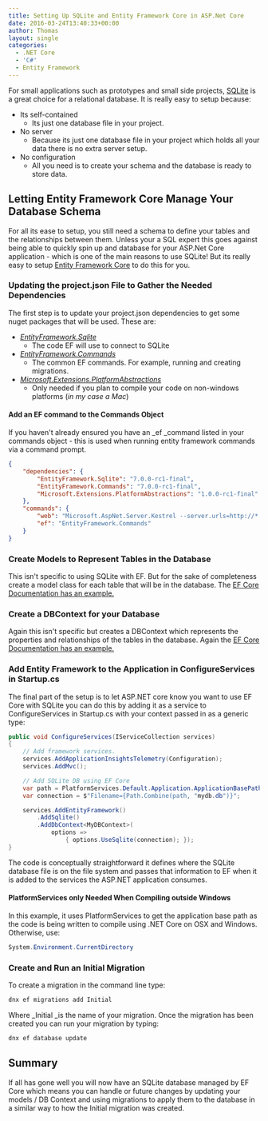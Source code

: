 ```yaml
---
title: Setting Up SQLite and Entity Framework Core in ASP.Net Core
date: 2016-03-24T13:40:33+00:00
author: Thomas
layout: single
categories:
  - .NET Core
  - 'C#'
  - Entity Framework
---
```

For small applications such as prototypes and small side projects, [SQLite](https://www.sqlite.org/whentouse.html) is a great choice for a relational database. It is really easy to setup because:

  * Its self-contained 
      * Its just one database file in your project.
  * No server 
      * Because its just one database file in your project which holds all your data there is no extra server setup.
  * No configuration 
      * All you need is to create your schema and the database is ready to store data.

## Letting Entity Framework Core Manage Your Database Schema

For all its ease to setup, you still need a schema to define your tables and the relationships between them. Unless your a SQL expert this goes against being able to quickly spin up and database for your ASP.Net Core application - which is one of the main reasons to use SQLite! But its really easy to setup [Entity Framework Core](https://github.com/aspnet/EntityFramework) to do this for you.

### Updating the project.json File to Gather the Needed Dependencies

The first step is to update your project.json dependencies to get some nuget packages that will be used. These are:

  * _[EntityFramework.Sqlite](https://www.nuget.org/packages/EntityFramework.SQLite/)_ 
      * The code EF will use to connect to SQLite
  * _[EntityFramework.Commands](https://www.nuget.org/packages/EntityFramework.Commands/7.0.0-rc1-final)_ 
      * The common EF commands. For example, running and creating migrations.
  * _[Microsoft.Extensions.PlatformAbstractions](https://www.nuget.org/packages/Microsoft.Extensions.PlatformAbstractions/1.0.0-rc1-final)_ 
      * Only needed if you plan to compile your code on non-windows platforms (_in my case a Mac_)

#### Add an EF command to the Commands Object

If you haven't already ensured you have an _ef _command listed in your commands object - this is used when running entity framework commands via a command prompt.

```json
{
    "dependencies": {
        "EntityFramework.Sqlite": "7.0.0-rc1-final",
        "EntityFramework.Commands": "7.0.0-rc1-final",
        "Microsoft.Extensions.PlatformAbstractions": "1.0.0-rc1-final"
    },
    "commands": {
        "web": "Microsoft.AspNet.Server.Kestrel --server.urls=http://*:9000/",
        "ef": "EntityFramework.Commands"
    }
}
```

### Create Models to Represent Tables in the Database

This isn't specific to using SQLite with EF. But for the sake of completeness create a model class for each table that will be in the database. The [EF Core Documentation has an example.](http://ef.readthedocs.org/en/latest/platforms/coreclr/getting-started-osx.html#create-your-model)

### Create a DBContext for your Database

Again this isn't specific but creates a DBContext which represents the properties and relationships of the tables in the database. Again the [EF Core Documentation has an example.](http://ef.readthedocs.org/en/latest/platforms/coreclr/getting-started-osx.html#create-your-model)

### Add Entity Framework to the Application in ConfigureServices in Startup.cs

The final part of the setup is to let ASP.NET core know you want to use EF Core with SQLite you can do this by adding it as a service to ConfigureServices in Startup.cs with your context passed in as a generic type:

```csharp
public void ConfigureServices(IServiceCollection services)
{
    // Add framework services.
    services.AddApplicationInsightsTelemetry(Configuration);
    services.AddMvc();

    // Add SQLite DB using EF Core
    var path = PlatformServices.Default.Application.ApplicationBasePath;
    var connection = $"Filename={Path.Combine(path, "mydb.db")}";

    services.AddEntityFramework()
        .AddSqlite()
        .AddDbContext<MyDBContext>(
            options =>
                { options.UseSqlite(connection); });
}
```

The code is conceptually straightforward it defines where the SQLite database file is on the file system and passes that information to EF when it is added to the services the ASP.NET application consumes.

#### PlatformServices only Needed When Compiling outside Windows

In this example, it uses PlatformServices to get the application base path as the code is being written to compile using .NET Core on OSX and Windows. Otherwise, use:

```csharp
System.Environment.CurrentDirectory
```

### Create and Run an Initial Migration

To create a migration in the command line type:

```bash
dnx ef migrations add Initial
```

Where _Initial _is the name of your migration. Once the migration has been created you can run your migration by typing:

```bash
dnx ef database update
```

## Summary

If all has gone well you will now have an SQLite database managed by EF Core which means you can handle or future changes by updating your models / DB Context and using migrations to apply them to the database in a similar way to how the Initial migration was created.